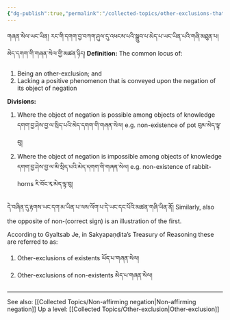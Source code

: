 ```yaml
---
{"dg-publish":true,"permalink":"/collected-topics/other-exclusions-that-are-non-affirming-negations/"}
---
```


གཞན་སེལ་ཡང་ཡིན། རང་གི་དགག་བྱ་བཀག་ཤུལ་དུ་འཕངས་པའི་སྒྲུབ་པ་མེད་པ་ཡང་ཡིན་པའི་གཞི་མཐུན་པ། མེད་དགག་གི་གཞན་སེལ་གྱི་མཚན་ཉིད།
**Definition:** The common locus of:
1. Being an other-exclusion; and
2. Lacking a positive phenomenon that is conveyed upon the negation of its object of negation

**Divisions:**
1. Where the object of negation is possible among objects of knowledge 
   དགག་བྱ་ཤེས་བྱ་ལ་སྲིད་པའི་མེད་དགག་གི་གཞན་སེལ།
   e.g. non-existence of pot བུམ་མེད་ལྟ་བུ།
2. Where the object of negation is impossible among objects of knowledge
   དགག་བྱ་ཤེས་བྱ་ལ་མི་སྲིད་པའི་མེད་དགག་གི་གཞན་སེལ།
   e.g. non-existence of rabbit-horns རི་བོང་རྭ་མེད་ལྟ་བུ།

 དེ་བཞིན་དུ་རྟགས་ཡང་དག་མ་ཡིན་པ་ལས་ལོག་པ་དེ་ཡང་དང་པོའི་མཚན་གཞི་ཡིན་ནོ།
 Similarly, also the opposite of non-(correct sign) is an illustration of the first.

According to Gyaltsab Je, in Sakyapaṇḍita’s Treasury of Reasoning these are referred to as:
1. Other-exclusions of existents ཡོད་པ་གཞན་སེལ།
2. Other-exclusions of non-existents མེད་པ་གཞན་སེལ།

---
See also: [[Collected Topics/Non-affirming negation\|Non-affirming negation]]
Up a level: [[Collected Topics/Other-exclusion\|Other-exclusion]]